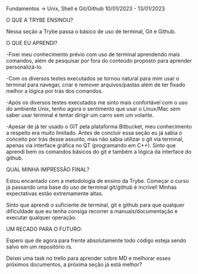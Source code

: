 Fundamentos -> Unix, Shell e Git/Github 
10/01/2023 - 13/01/2023

O QUE A TRYBE ENSINOU?

Nessa seção a Trybe passa o básico de uso de terminal, Git e Github.

O QUE EU APRENDI?

-Fixei meu conhecimento prévio com uso de terminal aprendendo mais comandos, além de pesquisar por fora do conteúdo proposto para aprender personalizá-lo.

-Com os diversos testes executados se tornou natural para mim usar o terminal para navegar, criar e remover arquivos/pastas além de ter fixado melhor a lógica por trás dos comandos.

-Após os diversos testes executados me sinto mais confortável com o uso do ambiente Unix, tenho agora o sentimento que usar o Linux/Mac sem saber usar terminal é tentar dirigir um carro sem um volante.

-Apesar de já ter usado o GIT pela plataforma Bitbucket, meu conhecimento a respeito era muito limitado. Antes de concluir essa seção eu já sabia o conceito por trás desse assunto, mas não sabia utilizar o git via terminal, apenas via interface gráfica no QT (programando em C++). Sinto que aprendi bem os comandos básicos do git e também a lógica da interface do github. 

QUAL MINHA IMPRESSÃO FINAL?

Estou encantado com a metodologia de ensino da Trybe. Começar o curso já passando uma base do uso de terminal git/github é incrível! Minhas expectativas estão extremamente altas.

Sinto que aprendi o suficiente de terminal, git e github para que qualquer dificuldade que eu tenha consiga recorrer a manuais/documentação e executar qualquer operação.

UM RECADO PARA O FUTURO:

Espero que de agora para frente absolutamente todo código esteja sendo salvo em um repositório rs.

Deixei uma task no trello para aprender sobre MD e melhorar esses próximos documentos, a próxima seção já está melhor?
